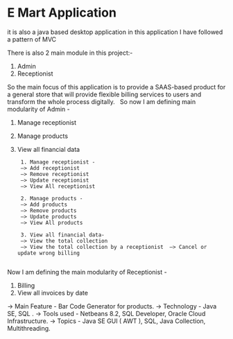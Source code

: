 # E Mart Application
it is also a java based desktop application in this application I have followed a pattern of MVC 		

There is also 2 main module in this project:-
1. Admin
2. Receptionist  
		
  
So the main focus of this application is to provide a SAAS-based product for a general store that will provide flexible billing services to users and transform the whole process digitally.  		So now I am defining main modularity of Admin - 	

1. Manage receptionist
2. Manage products
3. View all financial data

   		1. Manage receptionist -
		—> Add receptionist
		—> Remove receptionist
		—> Update receptionist
		—> View All receptionist 

		2. Manage products -
		—> Add products
		—> Remove products
		—> Update products
		—> View All products 

		3. View all financial data-
		—> View the total collection
		—> View the total collection by a receptionist  —> Cancel or update wrong billing 
		 		
Now I am defining the main modularity of Receptionist - 	
1. Billing
2. View all invoices by date


-> Main Feature - Bar Code Generator for products.
-> Technology - Java SE, SQL .
-> Tools used - Netbeans 8.2, SQL Developer, Oracle Cloud Infrastructure.
-> Topics - Java SE GUI ( AWT ), SQL, Java Collection, Multithreading.
